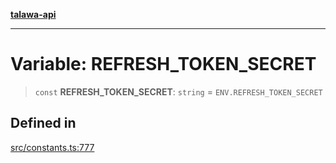 [**talawa-api**](../../README.md)

***

# Variable: REFRESH\_TOKEN\_SECRET

> `const` **REFRESH\_TOKEN\_SECRET**: `string` = `ENV.REFRESH_TOKEN_SECRET`

## Defined in

[src/constants.ts:777](https://github.com/Suyash878/talawa-api/blob/b5a9d8b4a1ea678a3d6f5b710b3721f91a3052fc/src/constants.ts#L777)
